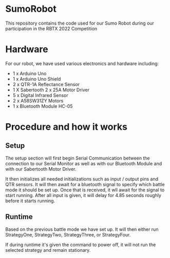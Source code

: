 # SumoRobot
This repository contains the code used for our Sumo Robot during our participation in the RBTX 2022 Competition

# Hardware
For our robot, we have used various electronics and hardware including:

* 1 x Arduino Uno
* 1 x Arduino Uno Shield
* 2 x QTR-1A Reflectance Sensor
* 1 X Sabertooth 2 x 25A Motor Driver
* 5 x Digital Infrared Sensor
* 2 x A58SW31ZY Motors
* 1 x Bluetooth Module HC-05

# Procedure and how it works

## Setup
The setup section will first begin Serial Communication between the connection to our Serial Monitor as well as with our Bluetooth Module and with our Sabertooth Motor Driver. 

It then initializes all needed initializations such as input / output pins and QTR sensors. It will then await for a bluetooth signal to specify which battle mode it should be set up. Once that is received, it wll await for the signal to start running. After all input is given, it will delay for 4.85 seconds roughly before it starts running.

## Runtime
Based on the previous battle mode we have set up. It will then either run StrategyOne, StrategyTwo, StrategyThree, or StrategyFour.

If during runtime it's given the command to power off, it will not run the selected strategy and remain stationary.
